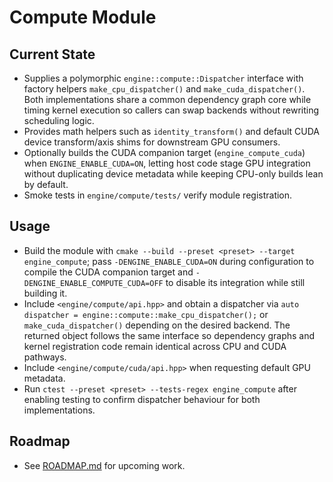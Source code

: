 # Compute Module

## Current State
- Supplies a polymorphic `engine::compute::Dispatcher` interface with factory helpers `make_cpu_dispatcher()` and `make_cuda_dispatcher()`. Both implementations share a common dependency graph core while timing kernel execution so callers can swap backends without rewriting scheduling logic.
- Provides math helpers such as `identity_transform()` and default CUDA device transform/axis shims for downstream GPU consumers.
- Optionally builds the CUDA companion target (`engine_compute_cuda`) when `ENGINE_ENABLE_CUDA=ON`, letting host code stage GPU integration without duplicating device metadata while keeping CPU-only builds lean by default.
- Smoke tests in `engine/compute/tests/` verify module registration.

## Usage
- Build the module with `cmake --build --preset <preset> --target engine_compute`; pass `-DENGINE_ENABLE_CUDA=ON` during configuration to compile the CUDA companion target and `-DENGINE_ENABLE_COMPUTE_CUDA=OFF` to disable its integration while still building it.
- Include `<engine/compute/api.hpp>` and obtain a dispatcher via `auto dispatcher = engine::compute::make_cpu_dispatcher();` or `make_cuda_dispatcher()` depending on the desired backend. The returned object follows the same interface so dependency graphs and kernel registration code remain identical across CPU and CUDA pathways.
- Include `<engine/compute/cuda/api.hpp>` when requesting default GPU metadata.
- Run `ctest --preset <preset> --tests-regex engine_compute` after enabling testing to confirm dispatcher behaviour for both implementations.

## Roadmap
- See [ROADMAP.md](ROADMAP.md) for upcoming work.
